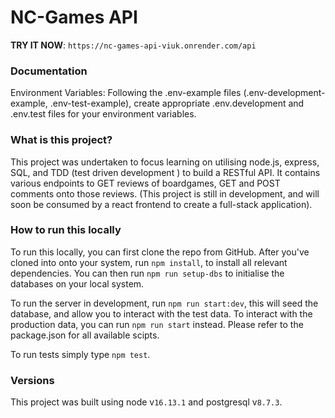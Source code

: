 # NC-Games API

**TRY IT NOW**: `https://nc-games-api-viuk.onrender.com/api`

### Documentation

Environment Variables: Following the .env-example files (.env-development-example, .env-test-example), create appropriate .env.development and .env.test files for your environment variables.

### What is this project?

This project was undertaken to focus learning on utilising node.js, express, SQL, and TDD (test driven development ) to build a RESTful API. It contains various endpoints to GET reviews of boardgames, GET and POST comments onto those reviews. (This project is still in development, and will soon be consumed by a react frontend to create a full-stack application).

### How to run this locally

To run this locally, you can first clone the repo from GitHub. After you've cloned into onto your system, run `npm install`, to install all relevant dependencies. You can then run `npm run setup-dbs` to initialise the databases on your local system.

To run the server in development, run `npm run start:dev`, this will seed the database, and allow you to interact with the test data. To interact with the production data, you can run `npm run start` instead. Please refer to the package.json for all available scipts.

To run tests simply type `npm test`.

### Versions

This project was built using node v`16.13.1` and postgresql v`8.7.3`.
